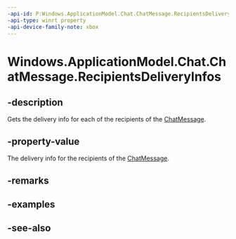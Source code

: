 ```yaml
---
-api-id: P:Windows.ApplicationModel.Chat.ChatMessage.RecipientsDeliveryInfos
-api-type: winrt property
-api-device-family-note: xbox
---
```


<!-- Property syntax
public Windows.Foundation.Collections.IVector<Windows.ApplicationModel.Chat.ChatRecipientDeliveryInfo> RecipientsDeliveryInfos { get; }
-->

# Windows.ApplicationModel.Chat.ChatMessage.RecipientsDeliveryInfos

## -description
Gets the delivery info for each of the recipients of the [ChatMessage](chatmessage.md).

## -property-value
The delivery info for the recipients of the [ChatMessage](chatmessage.md).

## -remarks

## -examples

## -see-also
